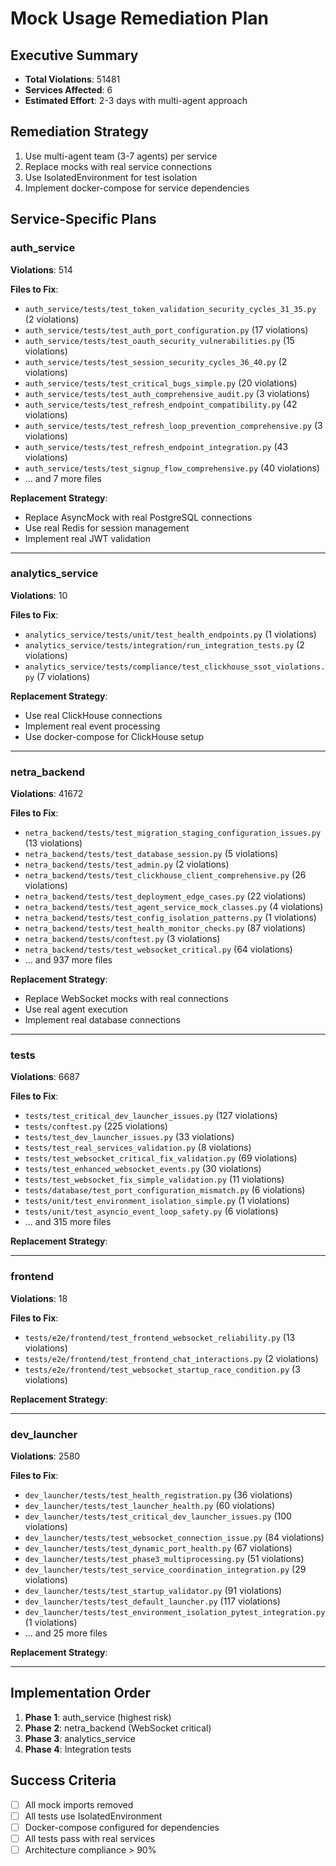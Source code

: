 # Mock Usage Remediation Plan

## Executive Summary

- **Total Violations**: 51481
- **Services Affected**: 6
- **Estimated Effort**: 2-3 days with multi-agent approach

## Remediation Strategy

1. Use multi-agent team (3-7 agents) per service
2. Replace mocks with real service connections
3. Use IsolatedEnvironment for test isolation
4. Implement docker-compose for service dependencies

## Service-Specific Plans

### auth_service

**Violations**: 514

**Files to Fix**:

- `auth_service/tests/test_token_validation_security_cycles_31_35.py` (2 violations)
- `auth_service/tests/test_auth_port_configuration.py` (17 violations)
- `auth_service/tests/test_oauth_security_vulnerabilities.py` (15 violations)
- `auth_service/tests/test_session_security_cycles_36_40.py` (2 violations)
- `auth_service/tests/test_critical_bugs_simple.py` (20 violations)
- `auth_service/tests/test_auth_comprehensive_audit.py` (3 violations)
- `auth_service/tests/test_refresh_endpoint_compatibility.py` (42 violations)
- `auth_service/tests/test_refresh_loop_prevention_comprehensive.py` (3 violations)
- `auth_service/tests/test_refresh_endpoint_integration.py` (43 violations)
- `auth_service/tests/test_signup_flow_comprehensive.py` (40 violations)
- ... and 7 more files

**Replacement Strategy**:

- Replace AsyncMock with real PostgreSQL connections
- Use real Redis for session management
- Implement real JWT validation

---

### analytics_service

**Violations**: 10

**Files to Fix**:

- `analytics_service/tests/unit/test_health_endpoints.py` (1 violations)
- `analytics_service/tests/integration/run_integration_tests.py` (2 violations)
- `analytics_service/tests/compliance/test_clickhouse_ssot_violations.py` (7 violations)

**Replacement Strategy**:

- Use real ClickHouse connections
- Implement real event processing
- Use docker-compose for ClickHouse setup

---

### netra_backend

**Violations**: 41672

**Files to Fix**:

- `netra_backend/tests/test_migration_staging_configuration_issues.py` (13 violations)
- `netra_backend/tests/test_database_session.py` (5 violations)
- `netra_backend/tests/test_admin.py` (2 violations)
- `netra_backend/tests/test_clickhouse_client_comprehensive.py` (26 violations)
- `netra_backend/tests/test_deployment_edge_cases.py` (22 violations)
- `netra_backend/tests/test_agent_service_mock_classes.py` (4 violations)
- `netra_backend/tests/test_config_isolation_patterns.py` (1 violations)
- `netra_backend/tests/test_health_monitor_checks.py` (87 violations)
- `netra_backend/tests/conftest.py` (3 violations)
- `netra_backend/tests/test_websocket_critical.py` (64 violations)
- ... and 937 more files

**Replacement Strategy**:

- Replace WebSocket mocks with real connections
- Use real agent execution
- Implement real database connections

---

### tests

**Violations**: 6687

**Files to Fix**:

- `tests/test_critical_dev_launcher_issues.py` (127 violations)
- `tests/conftest.py` (225 violations)
- `tests/test_dev_launcher_issues.py` (33 violations)
- `tests/test_real_services_validation.py` (8 violations)
- `tests/test_websocket_critical_fix_validation.py` (69 violations)
- `tests/test_enhanced_websocket_events.py` (30 violations)
- `tests/test_websocket_fix_simple_validation.py` (11 violations)
- `tests/database/test_port_configuration_mismatch.py` (6 violations)
- `tests/unit/test_environment_isolation_simple.py` (1 violations)
- `tests/unit/test_asyncio_event_loop_safety.py` (6 violations)
- ... and 315 more files

**Replacement Strategy**:


---

### frontend

**Violations**: 18

**Files to Fix**:

- `tests/e2e/frontend/test_frontend_websocket_reliability.py` (13 violations)
- `tests/e2e/frontend/test_frontend_chat_interactions.py` (2 violations)
- `tests/e2e/frontend/test_websocket_startup_race_condition.py` (3 violations)

**Replacement Strategy**:


---

### dev_launcher

**Violations**: 2580

**Files to Fix**:

- `dev_launcher/tests/test_health_registration.py` (36 violations)
- `dev_launcher/tests/test_launcher_health.py` (60 violations)
- `dev_launcher/tests/test_critical_dev_launcher_issues.py` (100 violations)
- `dev_launcher/tests/test_websocket_connection_issue.py` (84 violations)
- `dev_launcher/tests/test_dynamic_port_health.py` (67 violations)
- `dev_launcher/tests/test_phase3_multiprocessing.py` (51 violations)
- `dev_launcher/tests/test_service_coordination_integration.py` (29 violations)
- `dev_launcher/tests/test_startup_validator.py` (91 violations)
- `dev_launcher/tests/test_default_launcher.py` (117 violations)
- `dev_launcher/tests/test_environment_isolation_pytest_integration.py` (1 violations)
- ... and 25 more files

**Replacement Strategy**:


---

## Implementation Order

1. **Phase 1**: auth_service (highest risk)
2. **Phase 2**: netra_backend (WebSocket critical)
3. **Phase 3**: analytics_service
4. **Phase 4**: Integration tests

## Success Criteria

- [ ] All mock imports removed
- [ ] All tests use IsolatedEnvironment
- [ ] Docker-compose configured for dependencies
- [ ] All tests pass with real services
- [ ] Architecture compliance > 90%
